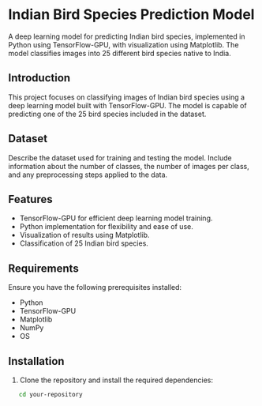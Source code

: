 # Indian Bird Species Prediction Model

A deep learning model for predicting Indian bird species, implemented in Python using TensorFlow-GPU, with visualization using Matplotlib. The model classifies images into 25 different bird species native to India.


## Introduction

This project focuses on classifying images of Indian bird species using a deep learning model built with TensorFlow-GPU. The model is capable of predicting one of the 25 bird species included in the dataset.

## Dataset

Describe the dataset used for training and testing the model. Include information about the number of classes, the number of images per class, and any preprocessing steps applied to the data.

## Features

- TensorFlow-GPU for efficient deep learning model training.
- Python implementation for flexibility and ease of use.
- Visualization of results using Matplotlib.
- Classification of 25 Indian bird species.

## Requirements

Ensure you have the following prerequisites installed:

- Python 
- TensorFlow-GPU
- Matplotlib 
- NumPy 
- OS 

## Installation

1. Clone the repository and install the required dependencies:

```bash
   cd your-repository

